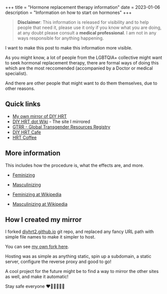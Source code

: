 +++
title = "Hormone replacement therapy information"
date = 2023-01-06
description = "Information on how to start on hormones"
+++

> **Disclaimer**: This information is released for visibility and to help people that need it, please use it only if you know what you are doing, at any doubt please consult a **medical professional**. I am not in any ways responsible for anything happening.

I want to make this post to make this information more visible.

As you might know, a lot of people from the LGBTQIA+ collective might want to seek hormonal replacement therapy,
there are formal ways of doing this which are the most reccomended (accompanied by a Doctor or medical specialist).

And there are other people that might want to do them themselves, due to other reasons.

## Quick links

- [My own mirror of DIY HRT](https://diyhrt.lucdev.net/)
- [DIY HRT dot Wiki](https://diyhrt.wiki/) - The site I mirrored
- [GTRR - Global Transgender Resources Registry](https://gtrr.artemislena.eu/)
- [DIY HRT Cafe](https://diyhrt.cafe/index.php/Main_Page)
- [HRT Coffee](https://hrt.coffee/)

## More information

This includes how the procedure is, what the effects are, and more.

- [Feminizing](https://transcare.ucsf.edu/article/information-estrogen-hormone-therapy)
- [Masculinizing](https://transcare.ucsf.edu/article/information-testosterone-hormone-therapy)

- [Feminizing at Wikipedia](https://en.wikipedia.org/wiki/Feminizing_hormone_therapy)
- [Masculinizing at Wikipedia](https://en.wikipedia.org/wiki/Masculinizing_hormone_therapy)

## How I created my mirror

I forked [diyhrt2.github.io](https://github.com/diyhrt2/diyhrt2.github.io) git repo, and replaced any fancy URL path with simple file names to make it simpler to host.

You can see [my own fork here](https://git.lucdev.net/luc/diyhrt).

Hosting was as simple as anything static, spin up a subdomain, a static server, configure the reverse proxy and good to go!

A cool project for the future might be to find a way to mirror the other sites as well, and make it automatic!

Stay safe everyone ❤️🧡💛💚💙💜
